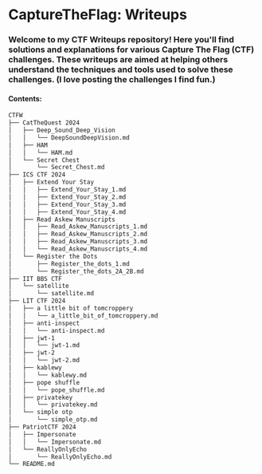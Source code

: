 # CaptureTheFlag: Writeups
### Welcome to my CTF Writeups repository! Here you'll find solutions and explanations for various Capture The Flag (CTF) challenges. These writeups are aimed at helping others understand the techniques and tools used to solve these challenges. (I love posting the challenges I find fun.)

#### Contents: 
```bash
CTFW
├── CatTheQuest 2024
│   ├── Deep_Sound_Deep_Vision
│   │   └── DeepSoundDeepVision.md
│   ├── HAM
│   │   └── HAM.md
│   └── Secret Chest
│       └── Secret_Chest.md
├── ICS CTF 2024
│   ├── Extend Your Stay
│   │   ├── Extend_Your_Stay_1.md
│   │   ├── Extend_Your_Stay_2.md
│   │   ├── Extend_Your_Stay_3.md
│   │   ├── Extend_Your_Stay_4.md
│   ├── Read Askew Manuscripts
│   │   ├── Read_Askew_Manuscripts_1.md
│   │   ├── Read_Askew_Manuscripts_2.md
│   │   ├── Read_Askew_Manuscripts_3.md
│   │   └── Read_Askew_Manuscripts_4.md
│   └── Register the Dots
│       ├── Register_the_dots_1.md
│       └── Register_the_dots_2A_2B.md
├── IIT BBS CTF
│   └── satellite
│       └── satellite.md
├── LIT CTF 2024
│   ├── a little bit of tomcroppery
│   │   └── a_little_bit_of_tomcroppery.md
│   ├── anti-inspect
│   │   └── anti-inspect.md
│   ├── jwt-1
│   │   └── jwt-1.md
│   ├── jwt-2
│   │   └── jwt-2.md
│   ├── kablewy
│   │   └── kablewy.md
│   ├── pope shuffle
│   │   └── pope_shuffle.md
│   ├── privatekey
│   │   └── privatekey.md
│   └── simple otp
│       └── simple_otp.md
├── PatriotCTF 2024
│   ├── Impersonate
│   │   └── Impersonate.md
│   └── ReallyOnlyEcho
│       └── ReallyOnlyEcho.md
└── README.md
```
